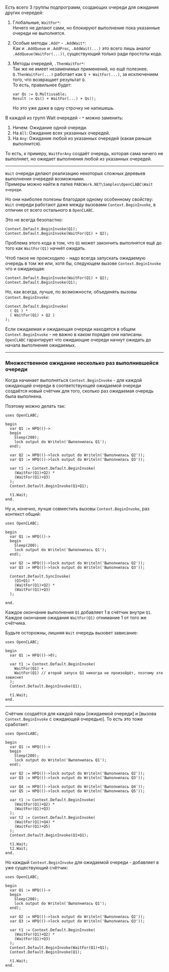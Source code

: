 


Есть всего 3 группы подпрограмм, создающих очереди для ожидания других очередей:

1. Глобальные, `WaitFor*`:\
	Ничего не делают сами, но блокируют выполнение пока указанные очереди не выполнятся.
	
2. Особые методы `.Add*` - `.AddWait*`:\
	Как и `.AddQueue` и `.AddProc`, `.AddWait(...)` это всего лишь аналог
	`.AddQueue(WaitFor(...))`, существующий только ради простоты кода.
	
3. Методы очередей, `.ThenWaitFor*`:\
	Так же не имеет незаменимых применений, но ещё полезнее.\
	`Q.ThenWaitFor(...)` работает как `Q + WaitFor(...)`, за исключением того, что возвращает результат `Q`.\
	То есть, правильнее будет:
	```
	var Qs := Q.Multiusable;
	Result := Qs() + WaitFor(...) + Qs();
	```
	Но это уже даже в одну строчку не напишешь.
	
В каждой из групп Wait очередей - `*` можно заменить:
1. Ничем: Ожидание одной очереди.
2. На `All`: Ожидание всех указанных очередей.
3. На `Any`: Ожидание любой из указанных очередей (какая раньше выполнится).

То есть, к примеру, `WaitForAny` создаёт очередь, которая сама ничего не выполняет, но ожидает выполнения любой из указанных очередей.

---

`Wait` очереди делают реализацию некоторых сложных деревьев выполнения очередей возможными.\
Примеры можно найти в папке `PABCWork.NET\Samples\OpenCLABC\Wait очереди`.

Но они наиболее полезны благодаря одному особенному свойству:\
`Wait` очереди работают даже между вызовами `Context.BeginInvoke`, в отличии от всего остального в `OpenCLABC`.

Это не всегда безопастно:
```
Context.Default.BeginInvoke(Q1);
Context.Default.BeginInvoke(WaitFor(Q1) + Q2);
```
Проблема этого кода в том, что `Q1` может закончить выполнятся ещё до того как `WaitFor(Q1)` начнёт ожидать.

Чтоб такое не происходило - надо всегда запускать ожидаемую очередь
в том же или, хотя бы, следующем вызове `Context.BeginInvoke` что и ожидающая:
```
Context.Default.BeginInvoke(WaitFor(Q1) + Q2);
Context.Default.BeginInvoke(Q1);
```
Но, как всегда, лучше, по возможности, объединять вызовы `Context.BeginInvoke`:
```
Context.Default.BeginInvoke(
  ( Q1 ) *
  ( WaitFor(Q1) + Q2 )
);
```
Если ожидаемая и ожидающая очереди находятся в общем `Context.BeginInvoke` - не важно в каком порядке они написаны.
`OpenCLABC` гарантирует что ожидающие очереди начнут ожидать до начала выполнения ожидаемых.

---
### Множественное ожидание несколько раз выполнившейся очереди

Когда начинает выполняться `Context.BeginInvoke` - для каждой ожидающей очереди в соответствующей
ожидаемой очереди создаётся новый счётчик для того, сколько раз ожидаемая очередь была выполнена.

Поэтому можно делать так:
```
uses OpenCLABC;

begin
  var Q1 := HPQ(()->
  begin
    Sleep(200);
    lock output do Writeln('Выполнилась Q1');
  end);
  
  var Q2 := HPQ(()->lock output do Writeln('Выполнилась Q2'));
  var Q3 := HPQ(()->lock output do Writeln('Выполнилась Q3'));
  
  var t1 := Context.Default.BeginInvoke(
    (WaitFor(Q1)+Q2) *
    (WaitFor(Q1)+Q3)
  );
  Context.Default.BeginInvoke(Q1+Q1);
  
  t1.Wait;
end.
```
Ну и, конечно, лучше совместить вызовы `Context.BeginInvoke`, раз контекст общий:
```
uses OpenCLABC;

begin
  var Q1 := HPQ(()->
  begin
    Sleep(200);
    lock output do Writeln('Выполнилась Q1');
  end);
  
  var Q2 := HPQ(()->lock output do Writeln('Выполнилась Q2'));
  var Q3 := HPQ(()->lock output do Writeln('Выполнилась Q3'));
  
  Context.Default.SyncInvoke(
    (Q1+Q1) *
    (WaitFor(Q1)+Q2) *
    (WaitFor(Q1)+Q3)
  );
  
end.
```
Каждое окончание выполнения `Q1` добавляет 1 в счётчик внутри `Q1`.\
Каждое окончание ожидания `WaitFor(Q1)` отнимание 1 от того же счётчика.

Будьте осторожны, лишняя `Wait` очередь вызовет зависание:
```
uses OpenCLABC;

begin
  var Q1 := HFQ(()->0);
  
  var t1 := Context.Default.BeginInvoke(
    WaitFor(Q1) +
    WaitFor(Q1) // второй запуск Q1 никогда не произойдёт, поэтому это зависнет
  );
  Context.Default.BeginInvoke(Q1);
  
  t1.Wait;
end.
```

---

Cчётчик создаётся для каждой пары [ожидаемой очереди] и [вызова `Context.BeginInvoke` с ожидающей очередью].
То есть это тоже сработает:
```
uses OpenCLABC;

begin
  var Q1 := HPQ(()->
  begin
    Sleep(200);
    lock output do Writeln('Выполнилась Q1');
  end);
  
  var Q2 := HPQ(()->lock output do Writeln('Выполнилась Q2'));
  var Q3 := HPQ(()->lock output do Writeln('Выполнилась Q3'));
  
  var Q4 := HPQ(()->lock output do Writeln('Выполнилась Q4'));
  var Q5 := HPQ(()->lock output do Writeln('Выполнилась Q5'));
  
  var t1 := Context.Default.BeginInvoke(
    (WaitFor(Q1)+Q2) *
    (WaitFor(Q1)+Q3)
  );
  var t2 := Context.Default.BeginInvoke(
    (WaitFor(Q1)+Q4) *
    (WaitFor(Q1)+Q5)
  );
  Context.Default.BeginInvoke(Q1+Q1);
  
  t1.Wait;
  t2.Wait;
end.
```
Но каждый `Context.BeginInvoke` для ожидаемой очереди - добавляет в уже существующий счётчик:
```
uses OpenCLABC;

begin
  var Q1 := HPQ(()->
  begin
    Sleep(200);
    lock output do Writeln('Выполнилась Q1');
  end);
  
  var Q2 := HPQ(()->lock output do Writeln('Выполнилась Q2'));
  var Q3 := HPQ(()->lock output do Writeln('Выполнилась Q3'));
  
  var t1 := Context.Default.BeginInvoke(
    (WaitFor(Q1)+Q2) *
    (WaitFor(Q1)+Q3)
  );
  Context.Default.BeginInvoke(WaitFor(Q1)+Q1);
  Context.Default.BeginInvoke(Q1);
  
  t1.Wait;
end.
```


